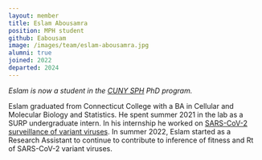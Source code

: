 ```yaml
---
layout: member
title: Eslam Abousamra
position: MPH student
github: Eabousam
image: /images/team/eslam-abousamra.jpg
alumni: true
joined: 2022
departed: 2024
---
```


_Eslam is now a student in the [CUNY SPH](https://sph.cuny.edu/) PhD program._

Eslam graduated from Connecticut College with a BA in Cellular and Molecular Biology and Statistics. He spent summer 2021 in the lab as a SURP undergraduate intern. In his internship he worked on [SARS-CoV-2 surveillance of variant viruses](https://github.com/blab/ncov-variant-rt). In summer 2022, Eslam started as a Research Assistant to continue to contribute to inference of fitness and Rt of SARS-CoV-2 variant viruses.
